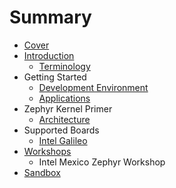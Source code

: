 # Summary

* [Cover](README.md)
* [Introduction](documentation/Introduction.md)
   * [Terminology](documentation/Terminology.md)
* Getting Started
   * [Development Environment](documentation/DevelopmentEnvironment.md)
   * [Applications](documentation/Applications.md)
* Zephyr Kernel Primer
   * [Architecture](documentation/Architecture.md)
* Supported Boards
   * [Intel Galileo](IntelGalileo.md)
* [Workshops](documentation/Workshops.md)
   * Intel Mexico Zephyr Workshop
* [Sandbox](documentation/Sandbox.md)


